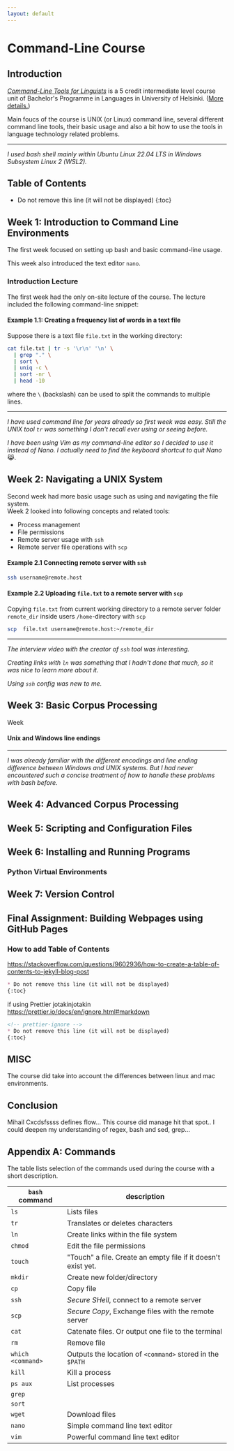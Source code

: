 ```yaml
---
layout: default
---
```


# Command-Line Course

## Introduction

[_Command-Line Tools for Linguists_](https://studies.helsinki.fi/kurssit/toteutus/hy-opt-cur-2324-261401a1-c550-4436-91b9-7edf4a1a3b57) is a 5 credit intermediate level course unit of Bachelor's Programme in Languages in University of Helsinki.
([More details.](https://studies.helsinki.fi/courses/course-unit/otm-92ee484e-456b-409f-a397-d9d2b6e40a2f/KIK-LG221))

Main foucs of the course is UNIX (or Linux) command line, several different command line tools, their basic usage and also a bit how to use the tools in language technology related problems.

---

_I used bash shell mainly within Ubuntu Linux 22.04 LTS in Windows Subsystem Linux 2 (WSL2)._

## Table of Contents

<!-- prettier-ignore -->
* Do not remove this line (it will not be displayed)
{:toc}

## Week 1: Introduction to Command Line Environments

The first week focused on setting up bash and basic command-line usage.

This week also introduced the text editor `nano`.

### Introduction Lecture

The first week had the only on-site lecture of the course.
The lecture included the following command-line snippet:

<!-- Koodiesimerkki -->

#### Example 1.1: Creating a frequency list of words in a text file

Suppose there is a text file `file.txt` in the working directory:

```bash
cat file.txt | tr -s '\r\n' '\n' \
  | grep "." \
  | sort \
  | uniq -c \
  | sort -nr \
  | head -10

```

where the `\` (backslash) can be used to split the commands to multiple lines.

---

_I have used command line for years already so first week was easy._
_Still the UNIX tool `tr` was something I don't recall ever using or seeing before._

_I have been using Vim as my command-line editor so I decided to use it instead of Nano._
_I actually need to find the keyboard shortcut to quit Nano_ 😹.

## Week 2: Navigating a UNIX System

Second week had more basic usage such as using and navigating the file system.  
Week 2 looked into following concepts and related tools:

- Process management
- File permissions
- Remote server usage with `ssh`
- Remote server file operations with `scp`

<!-- Koodiesimerkki -->

#### Example 2.1 Connecting remote server with `ssh`

```bash
ssh username@remote.host
```

#### Example 2.2 Uploading `file.txt` to a remote server with `scp`

Copying `file.txt` from current working directory to a remote server folder `remote_dir` inside users `/home`-directory with `scp`

```bash
scp  file.txt username@remote.host:~/remote_dir
```

---

_The interview video with the creator of `ssh` tool was interesting._

_Creating links with `ln` was something that I hadn't done that much, so it was nice to learn more about it._

_Using `ssh` config was new to me._

## Week 3: Basic Corpus Processing

Week

#### Unix and Windows line endings

<!-- Koodiesimerkki -->

---

_I was already familiar with the different encodings and line ending difference between Windows and UNIX systems._
_But I had never encountered such a concise treatment of how to handle these problems with bash before._

## Week 4: Advanced Corpus Processing

<!-- Koodiesimerkki -->

## Week 5: Scripting and Configuration Files

<!-- Koodiesimerkki -->

## Week 6: Installing and Running Programs

### Python Virtual Environments

<!-- Koodiesimerkki -->

## Week 7: Version Control

<!-- Koodiesimerkki -->

## Final Assignment: Building Webpages using GitHub Pages

### How to add Table of Contents

https://stackoverflow.com/questions/9602936/how-to-create-a-table-of-contents-to-jekyll-blog-post

<!-- prettier-ignore -->
```markdown
* Do not remove this line (it will not be displayed)
{:toc}

```

if using Prettier jotakinjotakin
https://prettier.io/docs/en/ignore.html#markdown

```markdown
<!-- prettier-ignore -->
* Do not remove this line (it will not be displayed)
{:toc}
```

## MISC

The course did take into account the differences between linux and mac environments.

## Conclusion

Mihail Cxcdsfssss defines flow...
This course did manage hit that spot..
I could deepen my understanding of regex, bash and sed, grep...

## Appendix A: Commands

The table lists selection of the commands used during the course with a short description.

| `bash` command    | description                                                   |
| ----------------- | ------------------------------------------------------------- |
| `ls`              | Lists files                                                   |
| `tr`              | Translates or deletes characters                              |
| `ln`              | Create links within the file system                           |
| `chmod`           | Edit the file permissions                                     |
| `touch`           | "Touch" a file. Create an empty file if it doesn't exist yet. |
| `mkdir`           | Create new folder/directory                                   |
| `cp`              | Copy file                                                     |
| `ssh`             | _Secure SHell_, connect to a remote server                    |
| `scp`             | _Secure Copy_, Exchange files with the remote server          |
| `cat`             | Catenate files. Or output one file to the terminal            |
| `rm`              | Remove file                                                   |
| `which <command>` | Outputs the location of `<command>` stored in the `$PATH`     |
| `kill`            | Kill a process                                                |
| `ps aux`          | List processes                                                |
| `grep`            |                                                               |
| `sort`            |                                                               |
| `wget`            | Download files                                                |
| `nano`            | Simple command line text editor                               |
| `vim`             | Powerful command line text editor                             |
